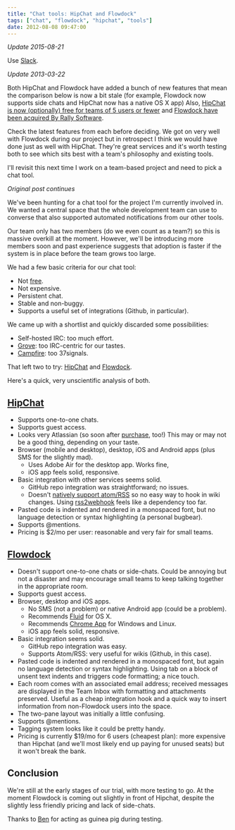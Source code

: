 ```yaml
---
title: "Chat tools: HipChat and Flowdock"
tags: ["chat", "flowdock", "hipchat", "tools"]
date: 2012-08-08 09:47:00
---
```


_Update 2015-08-21_

Use [Slack](http://slack.com/).

_Update 2013-03-22_

Both HipChat and Flowdock have added a bunch of new features that mean the comparison below is now a bit stale (for example, Flowdock now supports side chats and HipChat now has a native OS X app) Also, [HipChat is now (optionally) free for teams of 5 users or fewer](http://blog.hipchat.com/2013/03/21/hipchat-now-free-for-teams-of-5-users-or-fewer/) and [Flowdock have been acquired By Rally Software](http://blog.flowdock.com/2013/02/13/flowdock-acquired-by-rally-software/).

Check the latest features from each before deciding. We got on very well with Flowdock during our project but in retrospect I think we would have done just as well with HipChat. They're great services and it's worth testing both to see which sits best with a team's philosophy and existing tools.

I'll revisit this next time I work on a team-based project and need to pick a chat tool.

_Original post continues_

We've been hunting for a chat tool for the project I'm currently involved in. We wanted a central space that the whole development team can use to converse that also supported automated notifications from our other tools.

Our team only has two members (do we even count as a team?) so this is massive overkill at the moment. However, we'll be introducing more members soon and past experience suggests that adoption is faster if the system is in place before the team grows too large.

We had a few basic criteria for our chat tool:

- Not [free](http://blog.pinboard.in/2011/12/don_t_be_a_free_user/).
- Not expensive.
- Persistent chat.
- Stable and non-buggy.
- Supports a useful set of integrations (Github, in particular).

We came up with a shortlist and quickly discarded some possibilities:

- Self-hosted IRC: too much effort.
- [Grove](http://www.grove.io/): too IRC-centric for our tastes.
- [Campfire](http://campfirenow.com/): too 37signals.

That left two to try: [HipChat](http://www.hipchat.com/) and [Flowdock](http://www.flowdock.com/).

Here's a quick, very unscientific analysis of both.

## [HipChat](http://www.hipchat.com/)

- Supports one-to-one chats.
- Supports guest access.
- Looks very Atlassian (so soon after [purchase](http://blog.hipchat.com/2012/03/07/weve-been-acquired-by-atlassian/), too!) This may or may not be a good thing, depending on your taste.
- Browser (mobile and desktop), desktop, iOS and Android apps (plus SMS for the slightly mad).
  - Uses Adobe Air for the desktop app. Works fine,
  - iOS app feels solid, responsive.
- Basic integration with other services seems solid.
  - GitHub repo integration was straightforward; no issues.
  - Doesn't [natively support atom/RSS](http://help.hipchat.com/knowledgebase/articles/65286-rss-integration) so no easy way to hook in wiki changes. Using [rss2webhook](https://github.com/jookyboi/rss2webhook) feels like a dependency too far.
- Pasted code is indented and rendered in a monospaced font, but no language
  detection or syntax highlighting (a personal bugbear).
- Supports @mentions.
- Pricing is \$2/mo per user: reasonable and very fair for small teams.

## [Flowdock](http://www.flowdock.com/)

- Doesn't support one-to-one chats or side-chats. Could be annoying but not a disaster and may encourage small teams to keep talking together in the appropriate room.
- Supports guest access.
- Browser, desktop and iOS apps.
  - No SMS (not a problem) or native Android app (could be a problem).
  - Recommends [Fluid](http://www.fluidapp.com/) for OS X.
  - Recommends [Chrome App](https://chrome.google.com/webstore/detail/ecfaiclpokecdjgdbnoogehobmmgalah) for Windows and Linux.
  - iOS app feels solid, responsive.
- Basic integration seems solid.
  - GitHub repo integration was easy.
  - Supports Atom/RSS: very useful for wikis (Github, in this case).
- Pasted code is indented and rendered in a monospaced font, but again no language detection or syntax highlighting. Using tab on a block of unsent text indents and triggers code formatting; a nice touch.
- Each room comes with an associated email address; received messages are displayed in the Team Inbox with formatting and attachments preserved. Useful as a cheap integration hook and a quick way to insert information from non-Flowdock users into the space.
- The two-pane layout was initially a little confusing.
- Supports @mentions.
- Tagging system looks like it could be pretty handy.
- Pricing is currently \$19/mo for 6 users (cheapest plan): more expensive than Hipchat (and we'll most likely end up paying for unused seats) but it won't break the bank.

## Conclusion

We're still at the early stages of our trial, with more testing to go. At the moment Flowdock is coming out slightly in front of Hipchat, despite the slightly less friendly pricing and lack of side-chats.

Thanks to [Ben](http://bas.me.uk/) for acting as guinea pig during testing.
